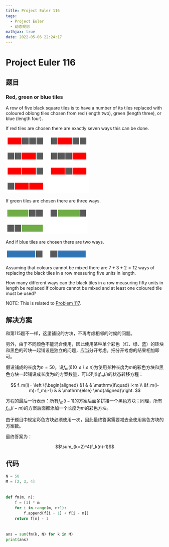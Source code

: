 ```yaml
---
title: Project Euler 116
tags:
  - Project Euler
  - 动态规划
mathjax: true
date: 2022-05-06 22:24:17
---
```


<escape><!-- more --></escape>

# Project Euler 116

## 题目

### Red, green or blue tiles

A row of five black square tiles is to have a number of its tiles replaced with coloured oblong tiles chosen from red (length two), green (length three), or blue (length four).

If red tiles are chosen there are exactly seven ways this can be done.

![](../images/p116_1.png)

If green tiles are chosen there are three ways.

![](../images/p116_2.png)

And if blue tiles are chosen there are two ways.

![](../images/p116_3.png)

Assuming that colours cannot be mixed there are $7 + 3 + 2 = 12$ ways of replacing the black tiles in a row measuring five units in length.

How many different ways can the black tiles in a row measuring fifty units in length be replaced if colours cannot be mixed and at least one coloured tile must be used?

NOTE: This is related to <a href="/Problem101-125/#Problem_117">Problem 117</a>.

## 解决方案

和第115题不一样，这里铺设的方块，不再考虑相邻的时候的问题。

另外，由于不同颜色不能混合使用，因此使用某种单个彩色（红、绿、蓝）的砖块和黑色的砖块一起铺设是独立的问题，应当分开考虑。把分开考虑的结果相加即可。

假设铺成的长度为$n=50$。设$f_m(i)(0\leq i\leq n)$为使用某种长度为$m$的彩色方块和黑色方块一起铺设成长度为$i$的方案数量，可以列出$f_m(i)$的状态转移方程：

$$
f_m(i)=
\left \{\begin{aligned}
  &1  & & \mathrm{if\quad} i<m \\
  &f_m(i-m)+f_m(i-1) & & \mathrm{else}
\end{aligned}\right.
$$

方程的最后一行表示：所有$f_m(i-1)$的方案后面多拼接一个黑色方块；同理，所有$f_m(i-m)$的方案后面都添加一个长度为$m$的彩色方块。

由于题目中规定彩色方块必须使用一次，因此最终答案需要减去全使用黑色方块的方案数。

最终答案为：

$$\sum_{k=2}^4(f_k(n)-1)$$

## 代码

```py
N = 50
M = [2, 3, 4]


def fm(m, n):
    f = [1] * m
    for i in range(m, n+1):
        f.append(f[i - 1] + f[i - m])
    return f[n] - 1


ans = sum(fm(k, N) for k in M)
print(ans)

```
